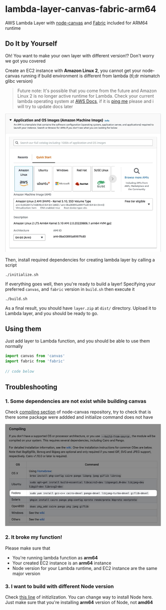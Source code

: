 lambda-layer-canvas-fabric-arm64
===

AWS Lambda Layer with [node-canvas](https://www.npmjs.com/package/canvas) and [Fabric](https://www.npmjs.com/package/fabric) included for ARM64 runtime

Do It by Yourself
---

Oh! You want to make your own layer with different version!? Don't worry we got you covered

Create an EC2 instance with **Amazon Linux 2**, you cannot get your node-canvas running if build environment is different from lambda (tl;dr mismatch glibc version)

> Future note: It's possible that you come from the future and Amazon Linux 2 is no longer active runtime for Lambda. Check your current lambda operating system at [AWS Docs](https://docs.aws.amazon.com/lambda/latest/dg/lambda-runtimes.html), if it is [ping me](https://github.com/rayriffy) please and i will try to update docs later

![AMI configuration](./docs/ami.jpg)

Then, install required dependencies for creating lambda layer by calling a script

```
./initialize.sh
```

If everything goes well, then you're ready to build a layer! Specifying your preferred `canvas`, and `fabric` version in `build.sh` then execute it

```
./build.sh
```

As a final result, you should have `layer.zip` at `dist/` directory. Upload it to Lambda layer, and you should be ready to go.

Using them
---

Just add layer to Lambda function, and you should be able to use them normally

```js
import canvas from 'canvas'
import fabric from 'fabric'

// code below
```

Troubleshooting
---

### 1. Some dependencies are not exist while building canvas

Check [compiling section](https://github.com/Automattic/node-canvas#compiling) of node-canvas repository, try to check that is there some package were addded and initialize command does not have

![node-canvas Repo](./docs/canvas-doc.jpg)

### 2. It broke my function!

Please make sure that

- You're running lambda function as **arm64**
- Your created EC2 instance is an **arm64** instance
- Node version for your Lambda runtime, and EC2 instance are the same major version

### 3. I want to build with different Node version

Check [this line](initialize.sh#L12-L13) of initizlization. You can change way to install Node here. Just make sure that you're installing **arm64** version of Node, not **amd64**
